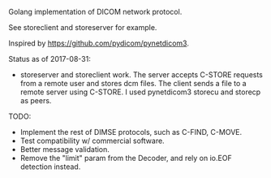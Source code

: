 Golang implementation of DICOM network protocol.

See storeclient and storeserver for example.

Inspired by https://github.com/pydicom/pynetdicom3.

Status as of 2017-08-31:

- storeserver and storeclient work. The server accepts C-STORE requests
  from a remote user and stores dcm files.  The client sends a file to a remote
  server using C-STORE.  I used pynetdicom3 storecu and storecp as peers.

TODO:

- Implement the rest of DIMSE protocols, such as C-FIND, C-MOVE.
- Test compatibility w/ commercial software.
- Better message validation.
- Remove the "limit" param from the Decoder, and rely on io.EOF detection instead.
